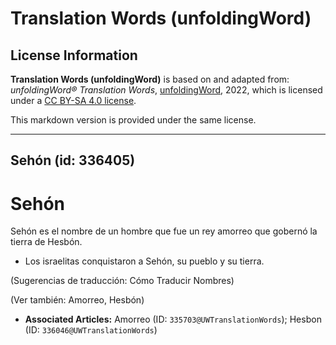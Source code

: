 # Translation Words (unfoldingWord)

## License Information

**Translation Words (unfoldingWord)** is based on and adapted from: _unfoldingWord® Translation Words_, [unfoldingWord](https://unfoldingword.org/utw), 2022, which is licensed under a [CC BY-SA 4.0 license](https://creativecommons.org/licenses/by-sa/4.0/legalcode.en).

This markdown version is provided under the same license.



--------------------------------

## Sehón (id: 336405)

Sehón
=====

Sehón es el nombre de un hombre que fue un rey amorreo que gobernó la tierra de Hesbón.

* Los israelitas conquistaron a Sehón, su pueblo y su tierra.

(Sugerencias de traducción: Cómo Traducir Nombres)

(Ver también: Amorreo, Hesbón)

* **Associated Articles:** Amorreo (ID: `335703@UWTranslationWords`); Hesbon (ID: `336046@UWTranslationWords`)

